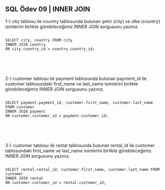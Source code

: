 ## SQL Ödev 09 | INNER JOIN

1-) city tablosu ile country tablosunda bulunan şehir (city) ve ülke (country) isimlerini birlikte görebileceğimiz INNER JOIN sorgusunu yazınız.

```

SELECT city, country FROM city
INNER JOIN country 
ON city.country_id = country.country_id;

```

<br>
<br>
<br>

2-) customer tablosu ile payment tablosunda bulunan payment_id ile customer tablosundaki first_name ve last_name isimlerini birlikte görebileceğimiz INNER JOIN sorgusunu yazınız.

```

SELECT payment.payment_id, customer.first_name, customer.last_name FROM customer
INNER JOIN payment 
ON customer.customer_id = payment.customer_id;

```

<br>
<br>
<br>

3-) customer tablosu ile rental tablosunda bulunan rental_id ile customer tablosundaki first_name ve last_name isimlerini birlikte görebileceğimiz INNER JOIN sorgusunu yazınız.

```

SELECT rental.rental_id, customer.first_name, customer.last_name FROM customer
INNER JOIN rental 
ON customer.customer_id = rental.customer_id;

```
